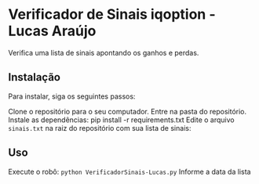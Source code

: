 ﻿# Verificador de Sinais iqoption - Lucas Araújo

Verifica uma lista de sinais apontando os ganhos e perdas.

## Instalação
Para instalar, siga os seguintes passos:

Clone o repositório para o seu computador.
Entre na pasta do repositório.
Instale as dependências: pip install -r requirements.txt
Edite o arquivo `sinais.txt` na raiz do repositório com sua lista de sinais:


## Uso
Execute o robô: `python VerificadorSinais-Lucas.py`
Informe a data da lista
